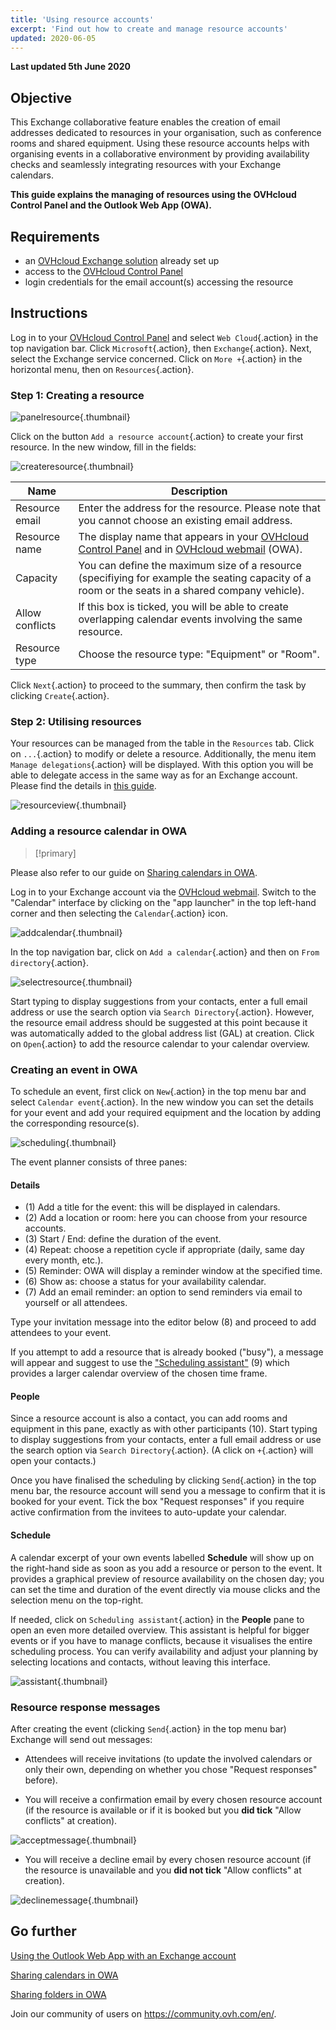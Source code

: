 ```yaml
---
title: 'Using resource accounts'
excerpt: 'Find out how to create and manage resource accounts'
updated: 2020-06-05
---
```


**Last updated 5th June 2020**

## Objective

This Exchange collaborative feature enables the creation of email addresses dedicated to resources in your organisation, such as conference rooms and shared equipment. Using these resource accounts helps with organising events in a collaborative environment by providing availability checks and seamlessly integrating resources with your Exchange calendars.

**This guide explains the managing of resources using the OVHcloud Control Panel and the Outlook Web App (OWA).**

## Requirements

- an [OVHcloud Exchange solution](https://www.ovhcloud.com/en-ca/emails/hosted-exchange/) already set up
- access to the [OVHcloud Control Panel](https://ca.ovh.com/auth/?action=gotomanager&from=https://www.ovh.com/ca/en/&ovhSubsidiary=ca)
- login credentials for the email account(s) accessing the resource

## Instructions

Log in to your [OVHcloud Control Panel](https://ca.ovh.com/auth/?action=gotomanager&from=https://www.ovh.com/ca/en/&ovhSubsidiary=ca) and select `Web Cloud`{.action} in the top navigation bar. Click `Microsoft`{.action}, then `Exchange`{.action}. Next, select the Exchange service concerned. Click on `More +`{.action} in the horizontal menu, then on `Resources`{.action}.

### Step 1: Creating a resource

![panelresource](images/exchange-resources-step1.png){.thumbnail}

Click on the button `Add a resource account`{.action} to create your first resource. In the new window, fill in the fields:

![createresource](images/exchange-resources-step2.png){.thumbnail}

|Name|Description|
|---|---|
|Resource email|Enter the address for the resource. Please note that you cannot choose an existing email address.|
|Resource name|The display name that appears in your [OVHcloud Control Panel](https://ca.ovh.com/auth/?action=gotomanager&from=https://www.ovh.com/ca/en/&ovhSubsidiary=ca) and in [OVHcloud webmail](https://www.ovh.com/ca/en/mail/) (OWA).|
|Capacity|You can define the maximum size of a resource (specifiying for example the seating capacity of a room or the seats in a shared company vehicle).|
|Allow conflicts|If this box is ticked, you will be able to create overlapping calendar events involving the same resource.|
|Resource type|Choose the resource type: "Equipment" or "Room".|

Click `Next`{.action} to proceed to the summary, then confirm the task by clicking `Create`{.action}.


### Step 2: Utilising resources

Your resources can be managed from the table in the `Resources` tab. Click on `...`{.action} to modify or delete a resource. Additionally, the menu item `Manage delegations`{.action} will be displayed. With this option you will be able to delegate access in the same way as for an Exchange account. Please find the details in [this guide](/pages/web/microsoft-collaborative-solutions/feature_delegation).

![resourceview](images/exchange-resources-step3.png){.thumbnail}

### Adding a resource calendar in OWA

> [!primary]
>
Please also refer to our guide on [Sharing calendars in OWA](/pages/web/microsoft-collaborative-solutions/owa_calendar_sharing).
>

Log in to your Exchange account via the [OVHcloud webmail](https://www.ovh.com/ca/en/mail/). Switch to the "Calendar" interface by clicking on the "app launcher" in the top left-hand corner and then selecting the `Calendar`{.action} icon.

![addcalendar](images/exchange-calendars-step1.png){.thumbnail}

In the top navigation bar, click on `Add a calendar`{.action} and then on `From directory`{.action}.

![selectresource](images/exchange-resources-step4.png){.thumbnail}

Start typing to display suggestions from your contacts, enter a full email address or use the search option via `Search Directory`{.action}. However, the resource email address should be suggested at this point because it was automatically added to the global address list (GAL) at creation. Click on `Open`{.action} to add the resource calendar to your calendar overview.

### Creating an event in OWA

To schedule an event, first click on `New`{.action} in the top menu bar and select `Calendar event`{.action}. In the new window you can set the details for your event and add your required  equipment and the location by adding the corresponding resource(s).

![scheduling](images/exchange-resources-step5_1.png){.thumbnail}

The event planner consists of three panes:

#### **Details**

- (1) Add a title for the event: this will be displayed in calendars.
- (2) Add a location or room: here you can choose from your resource accounts.
- (3) Start / End: define the duration of the event.
- (4) Repeat: choose a repetition cycle if appropriate (daily, same day every month, etc.).
- (5) Reminder: OWA will display a reminder window at the specified time.
- (6) Show as: choose a status for your availability calendar.
- (7) Add an email reminder: an option to send reminders via email to yourself or all attendees.

Type your invitation message into the editor below (8) and proceed to add attendees to your event.

If you attempt to add a resource that is already booked ("busy"), a message will appear and suggest to use the ["Scheduling assistant"](./#schedule) (9) which provides a larger calendar overview of the chosen time frame.

#### **People**

Since a resource account is also a contact, you can add rooms and equipment in this pane, exactly as with other participants (10). Start typing to display suggestions from your contacts, enter a full email address or use the search option via `Search Directory`{.action}. (A click on `+`{.action} will open your contacts.)

Once you have finalised the scheduling by clicking `Send`{.action} in the top menu bar, the resource account will send you a message to confirm that it is booked for your event. Tick the box "Request responses" if you require active confirmation from the invitees to auto-update your calendar.

#### **Schedule**

A calendar excerpt of your own events labelled **Schedule** will show up on the right-hand side as soon as you add a resource or person to the event. It provides a graphical preview of resource availability on the chosen day; you can set the time and duration of the event directly via mouse clicks and the selection menu on the top-right.

If needed, click on `Scheduling assistant`{.action} in the **People** pane to open an even more detailed overview. This assistant is helpful for bigger events or if you have to manage conflicts, because it visualises the entire scheduling process. You can verify availability and adjust your planning by selecting locations and contacts, without leaving this interface.


![assistant](images/exchange-resources-step6.png){.thumbnail}


### Resource response messages

After creating the event (clicking `Send`{.action} in the top menu bar) Exchange will send out messages:

- Attendees will receive invitations (to update the involved calendars or only their own, depending on whether you chose "Request responses" before).

- You will receive a confirmation email by every chosen resource account (if the resource is available or if it is booked but you **did tick** "Allow conflicts" at creation).

![acceptmessage](images/exchange-resources-step7.png){.thumbnail}

- You will receive a decline email by every chosen resource account (if the resource is unavailable and you **did not tick** "Allow conflicts" at creation).

![declinemessage](images/exchange-resources-step8.png){.thumbnail}



## Go further

[Using the Outlook Web App with an Exchange account](/pages/web/microsoft-collaborative-solutions/owa_user_guide)

[Sharing calendars in OWA](/pages/web/microsoft-collaborative-solutions/owa_calendar_sharing)

[Sharing folders in OWA](/pages/web/microsoft-collaborative-solutions/owa_directory_sharing)

Join our community of users on <https://community.ovh.com/en/>.
